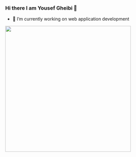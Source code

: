 ### Hi there I am Yousef Gheibi 👋

- 🔭 I’m currently working on web application development

<img src="https://github-readme-stats.vercel.app/api?username=yousefgheibi&show_icons=true&theme=ADD_THEME_HERE" width="400">
<!--
**yousefgheibi/yousefgheibi** is a ✨ _special_ ✨ repository because its `README.md` (this file) appears on your GitHub profile.

Here are some ideas to get you started:

- 🔭 I’m currently working on ...
- 🌱 I’m currently learning ...
- 👯 I’m looking to collaborate on ...
- 🤔 I’m looking for help with ...
- 💬 Ask me about ...
- 📫 How to reach me: ...
- 😄 Pronouns: ...
- ⚡ Fun fact: ...
-->
